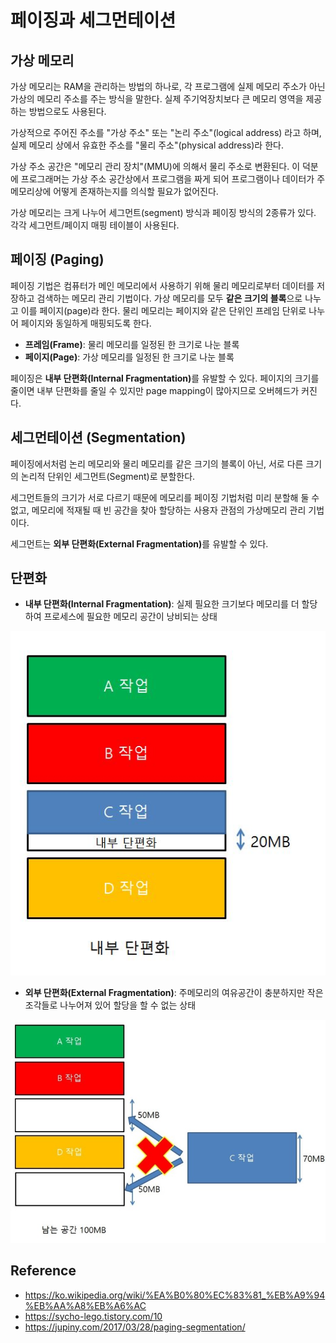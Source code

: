 # 페이징과 세그먼테이션

## 가상 메모리
가상 메모리는 RAM을 관리하는 방법의 하나로, 각 프로그램에 실제 메모리 주소가 아닌 가상의 메모리 주소를 주는 방식을 말한다. 
실제 주기억장치보다 큰 메모리 영역을 제공하는 방법으로도 사용된다.

가상적으로 주어진 주소를 "가상 주소" 또는 "논리 주소"(logical address) 라고 하며, 
실제 메모리 상에서 유효한 주소를 "물리 주소"(physical address)라 한다. 

가상 주소 공간은 "메모리 관리 장치"(MMU)에 의해서 물리 주소로 변환된다. 
이 덕분에 프로그래머는 가상 주소 공간상에서 프로그램을 짜게 되어 프로그램이나 데이터가 주메모리상에 어떻게 존재하는지를 의식할 필요가 없어진다.

가상 메모리는 크게 나누어 세그먼트(segment) 방식과 페이징 방식의 2종류가 있다.
각각 세그먼트/페이지 매핑 테이블이 사용된다.


## 페이징 (Paging)
페이징 기법은 컴퓨터가 메인 메모리에서 사용하기 위해 물리 메모리로부터 데이터를 저장하고 검색하는 메모리 관리 기법이다.
가상 메모리를 모두 <b>같은 크기의 블록</b>으로 나누고 이를 페이지(page)라 한다.
물리 메모리는 페이지와 같은 단위인 프레임 단위로 나누어 페이지와 동일하게 매핑되도록 한다.
- <b>프레임(Frame)</b>: 물리 메모리를 일정된 한 크기로 나눈 블록
- <b>페이지(Page)</b>: 가상 메모리를 일정된 한 크기로 나눈 블록

페이징은 <b>내부 단편화(Internal Fragmentation)</b>를 유발할 수 있다.
페이지의 크기를 줄이면 내부 단편화를 줄일 수 있지만 page mapping이 많아지므로 오버헤드가 커진다.


## 세그먼테이션 (Segmentation)
페이징에서처럼 논리 메모리와 물리 메모리를 같은 크기의 블록이 아닌, 서로 다른 크기의 논리적 단위인 세그먼트(Segment)로 분할한다.

세그먼트들의 크기가 서로 다르기 때문에 메모리를 페이징 기법처럼 미리 분할해 둘 수 없고,
메모리에 적재될 때 빈 공간을 찾아 할당하는 사용자 관점의 가상메모리 관리 기법이다.

세그먼트는 <b>외부 단편화(External Fragmentation)</b>를 유발할 수 있다.


## 단편화
- <b>내부 단편화(Internal Fragmentation)</b>: 실제 필요한 크기보다 메모리를 더 할당하여 프로세스에 필요한 메모리 공간이 낭비되는 상태

![internal_fragmentation](img/internal_fragmentation.jpeg)

- <b>외부 단편화(External Fragmentation)</b>: 주메모리의 여유공간이 충분하지만 작은 조각들로 나누어져 있어 할당을 할 수 없는 상태

![external_fragmentation](img/external_fragmentation.jpeg)


## Reference
- https://ko.wikipedia.org/wiki/%EA%B0%80%EC%83%81_%EB%A9%94%EB%AA%A8%EB%A6%AC
- https://sycho-lego.tistory.com/10
- https://jupiny.com/2017/03/28/paging-segmentation/
